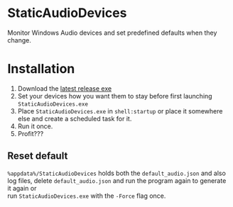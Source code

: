 # StaticAudioDevices

Monitor Windows Audio devices and set predefined defaults when they change. 

# Installation
1. Download the [latest release exe](https://github.com/I5UCC/StaticAudioDevices/releases/latest)
2. Set your devices how you want them to stay before first launching `StaticAudioDevices.exe`
3. Place `StaticAudioDevices.exe` in `shell:startup` or place it somewhere else and create a scheduled task for it.
4. Run it once.
5. Profit???

## Reset default 
`%appdata%/StaticAudioDevices` holds both the `default_audio.json` and also log files, delete `default_audio.json` and run the program again to generate it again or <br>
run `StaticAudioDevices.exe` with the `-Force` flag once.
